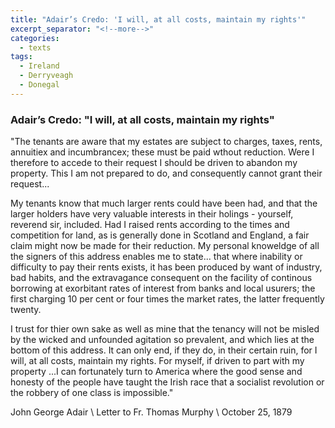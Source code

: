 ```yaml
---
title: "Adair’s Credo: 'I will, at all costs, maintain my rights'"
excerpt_separator: "<!--more-->"
categories:
  - texts
tags:
  - Ireland
  - Derryveagh
  - Donegal
---
```


### Adair’s Credo: "I will, at all costs, maintain my rights"

"The tenants are aware that my estates are subject to charges, taxes, rents, annuitiex and incumbrancex; these must be paid wthout reduction. Were I therefore to accede to their request I should be driven to abandon my property. This I am not prepared to do, and consequently cannot grant their request...  
<!--more-->

My tenants know that much larger rents could have been had, and that the larger holders have very valuable interests in their holings - yourself, reverend sir, included. Had I raised rents according to the times and competition for land, as is generally done in Scotland and England, a fair claim might now be made for their reduction. My personal knoweldge of all the signers of this address enables me to state... that where inability or difficulty to pay their rents exists, it has been produced by want of industry, bad habits, and the extravagance consequent on the facility of continous borrowing at exorbitant rates of interest from banks and local usurers; the first charging 10 per cent or four times the market rates, the latter frequently twenty.  

I trust for thier own sake as well as mine that the tenancy will not be misled by the wicked and unfounded agitation so prevalent, and which lies at the bottom of this address. It can only end, if they do, in their certain ruin, for I will, at all costs, maintain my rights. For myself, if driven to part with my property ...I can fortunately turn to America where the good sense and honesty of the people have taught the Irish race that a socialist revolution or the robbery of one class is impossible."  

John George Adair       \\
Letter to Fr. Thomas Murphy       \\
October 25, 1879
